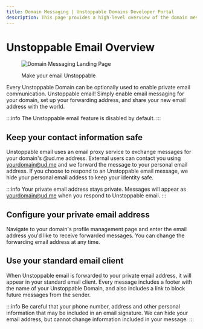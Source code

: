```yaml
---
title: Domain Messaging | Unstoppable Domains Developer Portal
description: This page provides a high-level overview of the domain messaging feature.
---
```


# Unstoppable Email Overview

<figure>

![Domain Messaging Landing Page](/images/domain-messaging-landing-page.png)

<figcaption>Make your email Unstoppable</figcaption>
</figure>

Every Unstoppable Domain can be optionally used to enable private email communication. Unstoppable email! Simply enable email messaging
for your domain, set up your forwarding address, and share your new email address with the world.

:::info
The Unstoppable email feature is disabled by default.
:::

## Keep your contact information safe

Unstoppable email uses an email proxy service to exchange messages for your domain's @ud.me address. External users can contact you using
yourdomain@ud.me and we forward the message to your personal email address. If you choose to respond to an Unstoppable email message, 
we hide your personal email addess to keep your identity safe.

:::info
Your private email address stays private. Messages will appear as yourdomain@ud.me when you respond to Unstoppable email.
:::

## Configure your private email address

Navigate to your domain's profile management page and enter the email address you'd like to receive forwarded messages. You can
change the forwarding email address at any time.

## Use your standard email client

When Unstoppable email is forwarded to your private email address, it will appear in your standard email client. Every message includes
a footer with the name of your Unstoppable Domain, and also includes a link to block future messages from the sender.

:::info
Be careful that your phone number, address and other personal information that may be included in an email signature. We can hide
your email address, but cannot change information included in your message.
:::
